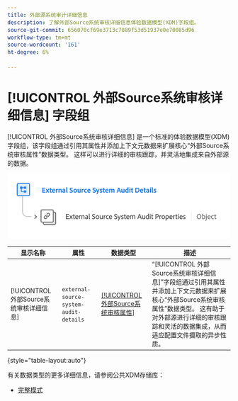 ```yaml
---
title: 外部源系统审计详细信息
description: 了解外部Source系统审核详细信息体验数据模型(XDM)字段组。
source-git-commit: 656070cf69e3713c7889f53d51937e0e70085d96
workflow-type: tm+mt
source-wordcount: '161'
ht-degree: 6%

---
```


# [!UICONTROL 外部Source系统审核详细信息] 字段组

[!UICONTROL 外部Source系统审核详细信息] 是一个标准的体验数据模型(XDM)字段组，该字段组通过引用其属性并添加上下文元数据来扩展核心“外部Source系统审核属性”数据类型。 这样可以进行详细的审核跟踪，并灵活地集成来自外部源的数据。

![外部Source系统审核详细信息字段组的架构图。](../../images/field-groups/shared/external-source-system-audit-details.png)

| 显示名称 | 属性 | 数据类型 | 描述 |
| -------------------------------------------------| ---------------------------------------- | --------- | --- |
| [!UICONTROL 外部Source系统审核详细信息] | `external-source-system-audit-details` | [[!UICONTROL 外部Source系统审核属性]](../../data-types/external-source-system-audit-attributes.md) | “[!UICONTROL 外部Source系统审核详细信息]”字段组通过引用其属性并添加上下文元数据来扩展核心“外部Source系统审核属性”数据类型。 这有助于对外部源进行详细的审核跟踪和灵活的数据集成，从而适应配置文件摄取的异步性质。 |

{style="table-layout:auto"}

有关数据类型的更多详细信息，请参阅公共XDM存储库：

* [完整模式](https://github.com/adobe/xdm/blob/master/docs/reference/fieldgroups/shared/external-source-system-audit-details.schema.json)